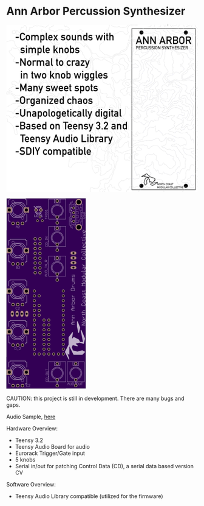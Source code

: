 # Ann Arbor Percussion Synthesizer

![](https://github.com/NorthCoastModularCollective/Ann-Arbor-Percussion-Synthesizer/blob/master/A2Perc.gif)

![](https://github.com/NorthCoastModularCollective/Ann-Arbor-Percussion-Synthesizer/blob/master/A2_Perc_Front.png)

CAUTION: this project is still in development. There are many bugs and gaps. 

Audio Sample, [here](https://soundcloud.com/verzerren/ann-arbor-percussion-synthesizer-v-001-sound-sample)

Hardware Overview:
- Teensy 3.2
- Teensy Audio Board for audio
- Eurorack Trigger/Gate input
- 5 knobs
- Serial in/out for patching Control Data (CD), a serial data based version CV

Software Overview:
- Teensy Audio Library compatible (utilized for the firmware)
